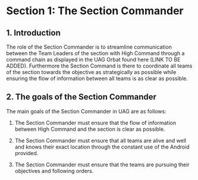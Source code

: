 # Section 1: The Section Commander

## 1. Introduction

The role of the Section Commander is to streamline communication between the Team Leaders of the section with High Command through a command chain as displayed in the UAG Orbat found here (LINK TO BE ADDED). Furthermore the Section Command is there to coordinate all teams of the section towards the objective as strategically as possible while ensuring the flow of information between all teams is as clear as possible.

## 2. The goals of the Section Commander

The main goals of the Section Commander in UAG are as follows:

1. The Section Commander must ensure that the flow of information between High Command and the section is clear as possible.

2. The Section Commander must ensure that all teams are alive and well and knows their exact location through the constant use of the Android provided.

3. The Section Commander must ensure that the teams are pursuing their objectives and following orders.